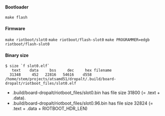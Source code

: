 #### Bootloader
`make flash`

#### Firmware
`make riotboot/slot0`
`make riotboot/flash-slot0`
`make PROGRAMMER=edgb riotboot/flash-slot0`

#### Binary size
```
$ size `f slot0.elf`
   text    data     bss     dec     hex filename
  31348     452   22816   54616    d558 /home/stem/projects/atsamd51/dropalt/.build/board-dropalt/riotboot_files/slot0.elf
```

* .build/board-dropalt/riotboot_files/slot0.bin has file size 31800 (= .text + .data).
* .build/board-dropalt/riotboot_files/slot0.96.bin has file size 32824 (= .text + .data + RIOTBOOT_HDR_LEN)
